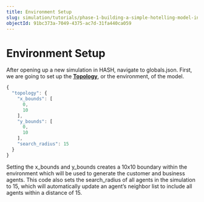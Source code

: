 ```yaml
---
title: Environment Setup
slug: simulation/tutorials/phase-1-building-a-simple-hotelling-model-in-2d/set-up-environment
objectId: 91bc373a-7049-4375-ac7d-31fa440ca059
---
```


# Environment Setup

After opening up a new simulation in HASH, navigate to globals.json. First, we are going to set up the [**Topology**](/docs/simulation/creating-simulations/configuration/topology), or the environment, of the model.

<Tabs>
<Tab title="globals.json" >

```javascript
{
  "topology": {
    "x_bounds": [
      0,
      10
    ],
    "y_bounds": [
      0,
      10
    ],
    "search_radius": 15
  }
}
```

</Tab>
</Tabs>

Setting the x_bounds and y_bounds creates a 10x10 boundary within the environment which will be used to generate the customer and business agents. This code also sets the search_radius of all agents in the simulation to 15, which will automatically update an agent’s neighbor list to include all agents within a distance of 15.
